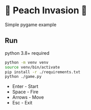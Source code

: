 # 🍑 Peach Invasion 🍆 ️

Simple pygame example

## Run
python 3.8+ required

```sh
python -m venv venv
source venv/bin/activate
pip install -r ./requirements.txt
python ./game.py
```

- Enter - Start
- Space - Fire
- Arrows - Move
- Esc - Exit
